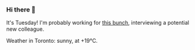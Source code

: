 ### Hi there :wave:

It's Tuesday! I'm probably working for [this bunch](https://github.com/kohofinancial), interviewing a potential new colleague.

Weather in Toronto: sunny, at +19°C.
